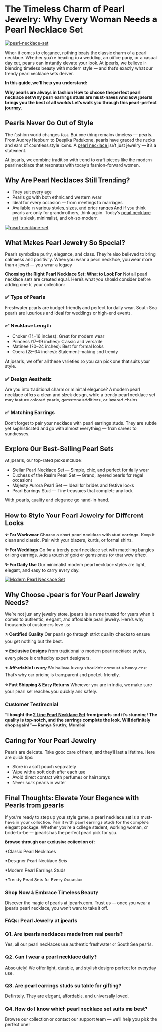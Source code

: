# The Timeless Charm of Pearl Jewelry: Why Every Woman Needs a Pearl Necklace Set

[![pearl-necklace-set](https://miro.medium.com/v2/resize:fit:1400/format:webp/1*dO0QShEYc6c4A--5WVTHaQ.jpeg)](https://www.jpearls.com/pearl-sets-necklaces.html/)

When it comes to elegance, nothing beats the classic charm of a pearl necklace. Whether you’re heading to a wedding, an office party, or a casual day out, pearls can instantly elevate your look. At jpearls, we believe in blending timeless beauty with modern style — and that’s exactly what our trendy pearl necklace sets deliver.

**In this guide, we’ll help you understand:**

**Why pearls are always in fashion
How to choose the perfect pearl necklace set
Why pearl earrings studs are must-haves
And how jpearls brings you the best of all worlds
Let’s walk you through this pearl-perfect journey.**

## Pearls Never Go Out of Style
The fashion world changes fast. But one thing remains timeless — pearls. From Audrey Hepburn to Deepika Padukone, pearls have graced the necks and ears of countless style icons. A [pearl necklace ](https://www.jpearls.com/pearl-sets-necklaces.html/)isn’t just jewelry — it’s a statement.

At jpearls, we combine tradition with trend to craft pieces like the modern pearl necklace that resonates with today’s fashion-forward women.

## Why Are Pearl Necklaces Still Trending?

* They suit every age
* Pearls go with both ethnic and western wear
* Ideal for every occasion — from meetings to marriages
* Available in various styles, sizes, and price ranges
And if you think pearls are only for grandmothers, think again. Today’s [pearl necklace set](https://www.jpearls.com/pearl-sets-necklaces.html/) is sleek, minimalist, and oh-so-modern.

[![pearl-necklace-set](https://miro.medium.com/v2/resize:fit:1400/format:webp/1*3iWWZ1bMOAdqe159sCr5RQ.jpeg)](https://www.jpearls.com/trendy-necklace-set.html/)

## What Makes Pearl Jewelry So Special?
Pearls symbolize purity, elegance, and class. They’re also believed to bring calmness and positivity. When you wear a pearl necklace, you wear more than a jewel — you wear a legacy

**Choosing the Right Pearl Necklace Set: What to Look For**
Not all pearl necklace sets are created equal. Here’s what you should consider before adding one to your collection:

### ✅ Type of Pearls
Freshwater pearls are budget-friendly and perfect for daily wear. South Sea pearls are luxurious and ideal for weddings or high-end events.

### ✅ Necklace Length
* Choker (14–16 inches): Great for modern wear
* Princess (17–19 inches): Classic and versatile
* Matinee (20–24 inches): Best for formal looks
* Opera (28–34 inches): Statement-making and trendy
  
At jpearls, we offer all these varieties so you can pick one that suits your style.

### ✅ Design Aesthetic
Are you into traditional charm or minimal elegance? A modern pearl necklace offers a clean and sleek design, while a trendy pearl necklace set may feature colored pearls, gemstone additions, or layered chains.

### ✅ Matching Earrings
Don’t forget to pair your necklace with pearl earrings studs. They are subtle yet sophisticated and go with almost everything — from sarees to sundresses.

## Explore Our Best-Selling Pearl Sets
At jpearls, our top-rated picks include:

* Stellar Pearl Necklace Set — Simple, chic, and perfect for daily wear
* Duchess of the Realm Pearl Set — Grand, layered pearls for regal occasions
* Majesty Aurora Pearl Set — Ideal for brides and festive looks
* Pearl Earrings Stud — Tiny treasures that complete any look
  
With jpearls, quality and elegance go hand-in-hand.

## How to Style Your Pearl Jewelry for Different Looks
**✨ For Workwear**
Choose a short pearl necklace with stud earrings. Keep it clean and classic. Pair with your blazers, kurtis, or formal shirts.

**✨ For Weddings**
Go for a trendy pearl necklace set with matching bangles or long earrings. Add a touch of gold or gemstones for that wow effect.

**✨ For Daily Use**
Our minimalist modern pearl necklace styles are light, elegant, and easy to carry every day.

[![Modern Pearl Necklace Set](https://miro.medium.com/v2/resize:fit:1400/format:webp/1*tIOobowRf4VBPfZLR3cZ-w.jpeg)](https://www.jpearls.com/sri-jagdamba-pearls-modern-pearl-necklace-set.html/)

## Why Choose Jpearls for Your Pearl Jewelry Needs?
We’re not just any jewelry store. jpearls is a name trusted for years when it comes to authentic, elegant, and affordable pearl jewelry. Here’s why thousands of customers love us:

**⭐ Certified Quality**
Our pearls go through strict quality checks to ensure you get nothing but the best.

**⭐ Exclusive Designs**
From traditional to modern pearl necklace styles, every piece is crafted by expert designers.

**⭐ Affordable Luxury**
We believe luxury shouldn’t come at a heavy cost. That’s why our pricing is transparent and pocket-friendly.

**⭐ Fast Shipping & Easy Returns**
Wherever you are in India, we make sure your pearl set reaches you quickly and safely.

### Customer Testimonial
**“I bought the [2 Line Pearl Necklace Set](https://www.jpearls.com/sri-jagdamba-pearls-2-line-pearl-necklace-set.html/) from jpearls and it’s stunning! The quality is top-notch, and the earrings complete the look. Will definitely shop again!”
— Ramya Sruthy, Mumbai**

## Caring for Your Pearl Jewelry
Pearls are delicate. Take good care of them, and they’ll last a lifetime. Here are quick tips:

* Store in a soft pouch separately
* Wipe with a soft cloth after each use
* Avoid direct contact with perfumes or hairsprays
* Never soak pearls in water

## Final Thoughts: Elevate Your Elegance with Pearls from jpearls
If you’re ready to step up your style game, a pearl necklace set is a must-have in your collection. Pair it with pearl earrings studs for the complete elegant package. Whether you’re a college student, working woman, or bride-to-be — jpearls has the perfect pearl pick for you.

**Browse through our exclusive collection of:**

*Classic Pearl Necklaces

*Designer Pearl Necklace Sets

*Modern Pearl Earrings Studs

*Trendy Pearl Sets for Every Occasion

### Shop Now & Embrace Timeless Beauty
Discover the magic of pearls at jpearls.com. Trust us — once you wear a jpearls pearl necklace, you won’t want to take it off.

### FAQs: Pearl Jewelry at jpearls
### Q1. Are jpearls necklaces made from real pearls?
Yes, all our pearl necklaces use authentic freshwater or South Sea pearls.

### Q2. Can I wear a pearl necklace daily?
Absolutely! We offer light, durable, and stylish designs perfect for everyday use.

### Q3. Are pearl earrings studs suitable for gifting?
Definitely. They are elegant, affordable, and universally loved.

### Q4. How do I know which pearl necklace set suits me best?
Browse our collection or contact our support team — we’ll help you pick the perfect one!
